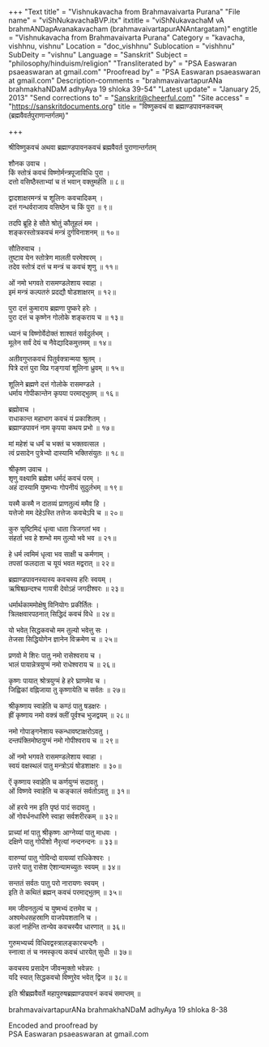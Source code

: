 +++
"Text title" = "Vishnukavacha from Brahmavaivarta Purana"
"File name" = "viShNukavachaBVP.itx"
itxtitle = "viShNukavachaM vA brahmANDapAvanakavacham (brahmavaivartapurANAntargatam)"
engtitle = "Vishnukavacha from Brahmavaivarta Purana"
Category = "kavacha, vishhnu, vishnu"
Location = "doc_vishhnu"
Sublocation = "vishhnu"
SubDeity = "vishnu"
Language = "Sanskrit"
Subject = "philosophy/hinduism/religion"
"Transliterated by" = "PSA Easwaran psaeaswaran at gmail.com"
"Proofread by" = "PSA Easwaran psaeaswaran at gmail.com"
Description-comments = "brahmavaivartapurANa brahmakhaNDaM adhyAya 19 shloka 39-54"
"Latest update" = "January 25, 2013"
"Send corrections to" = "Sanskrit@cheerful.com"
"Site access" = "https://sanskritdocuments.org"
title = "विष्णुकवचं वा ब्रह्माण्डपावनकवचम् (ब्रह्मवैवर्तपुराणान्तर्गतम्)"

+++
  
 श्रीविष्णुकवचं अथवा ब्रह्माण्डपावनकवचं ब्रह्मवैवर्त पुराणान्तर्गतम्   
  
शौनक उवाच ।  
किं स्तोत्रं कवचं विष्णोर्मन्त्रपूजाविधिः पुरा ।  
दत्तो वसिष्ठैस्ताभ्यां च तं भवान् वक्तुमर्हति ॥ ८॥  
  
द्वादशाक्षरमन्त्रं च शूलिनः कवचादिकम् ।  
दत्तं गन्धर्वराजाय वसिष्ठेन च किं पुरा ॥ ९॥  
  
तदपि ब्रूहि हे सौते श्रोतुं कौतूहलं मम ।  
शङ्करस्तोत्रकवचं मन्त्रं दुर्गविनाशनम् ॥ १०॥  
  
सौतिरुवाच ।  
तुष्टाव येन स्तोत्रेण मालती परमेश्वरम् ।  
तदेव स्तोत्रं दत्तं च मन्त्रं च कवचं शृणु ॥ ११॥  
  
ओं नमो भगवते रासमण्डलेशाय स्वाहा ।  
इमं मन्त्रं कल्पतरुं प्रदद्यौ षोडशाक्षरम् ॥ १२॥  
  
पुरा दत्तं कुमाराय ब्रह्मणा पुष्करे हरेः ।  
पुरा दत्तं च कृष्णेन गोलोके शङ्कराय च ॥ १३॥  
  
ध्यानं च विष्णोर्वेदोक्तं शाश्वतं सर्वदुर्लभम् ।  
मूलेन सर्वं देयं च नैवेद्यादिकमुत्तमम् ॥ १४॥  
  
अतीवगुप्तकवचं पितुर्वक्त्रान्मया श्रुतम् ।  
पित्रे दत्तं पुरा विप्र गङ्गायां शूलिना ध्रुवम् ॥ १५॥  
  
शूलिने ब्रह्मणे दत्तं गोलोके रासमण्डले ।  
धर्माय गोपीकान्तेन कृपया परमाद्भुतम् ॥ १६॥  
  
ब्रह्मोवाच ।  
राधाकान्त महाभाग कवचं यं प्रकाशितम् ।  
ब्रह्माण्डपावनं नाम कृपया कथय प्रभो ॥ १७॥  
  
मां महेशं च धर्मं च भक्तं च भक्तवत्सल ।  
त्वं प्रसादेन पुत्रेभ्यो दास्यामि भक्तिसंयुतः ॥ १८॥  
  
श्रीकृष्ण उवाच ।  
शृणु वक्ष्यामि ब्रह्मेश धर्मदं कवचं परम् ।  
अहं दास्यामि युष्मभ्यः गोपनीयं सुदुर्लभम् ॥ १९॥  
  
यस्मै कस्मै न दातव्यं प्राणतुल्यं ममैव हि ।  
यत्तेजो मम देहेऽस्ति तत्तेजः कवचेऽपि च ॥ २०॥  
  
कुरु सृष्टिमिदं धृत्वा धाता त्रिजगतां भव ।  
संहर्ता भव हे शम्भो मम तुल्यो भवे भव ॥ २१॥  
  
हे धर्म त्वमिमं धृत्वा भव साक्षी च कर्मणाम् ।  
तपसां फलदाता च यूयं भवत मद्वरात् ॥ २२॥  
  
ब्रह्माण्डपावनस्यास्य कवचस्य हरिः स्वयम् ।  
ऋषिश्च्छन्दश्च गायत्री देवोऽहं जगदीश्वरः ॥ २३॥  
  
धर्मार्थकाममोक्षेषु विनियोगः प्रकीर्तितः ।  
त्रिलक्षवारपठनात् सिद्धिदं कवचं विधे ॥ २४॥  
  
यो भवेत् सिद्धकवचो मम तुल्यो भवेत्तु सः ।  
तेजसा सिद्धियोगेन ज्ञानेन विक्रमेण च ॥ २५॥  
  
प्रणवो मे शिरः पातु नमो रासेश्वराय च ।  
भालं पायान्नेत्रयुग्मं नमो राधेश्वराय च ॥ २६॥  
  
कृष्णः पायात् श्रोत्रयुग्मं हे हरे घ्राणमेव च ।  
जिह्विकां वह्निजाया तु कृष्णायेति च सर्वतः ॥ २७॥  
  
श्रीकृष्णाय स्वाहेति च कण्ठं पातु षडक्षरः ।  
ह्रीं कृष्णाय नमो वक्त्रं क्लीं पूर्वश्च भुजद्वयम् ॥ २८॥  
  
नमो गोपाङ्गनेशाय स्कन्धावष्टाक्षरोऽवतु ।  
दन्तपंक्तिमोष्ठयुग्मं नमो गोपीश्वराय च ॥ २९॥  
  
ओं नमो भगवते रासमण्डलेशाय स्वाहा ।  
स्वयं वक्षस्थलं पातु मन्त्रोऽयं षोडशाक्षरः ॥ ३०॥  
  
ऐं कृष्णाय स्वाहेति च कर्णयुग्मं सदावतु ।  
ओं विष्णवे स्वाहेति च कङ्कालं सर्वतोऽवतु ॥ ३१॥  
  
ओं हरये नम इति पृष्ठं पादं सदावतु ।  
ओं गोवर्धनधारिणे स्वाहा सर्वशरीरकम् ॥ ३२॥  
  
प्राच्यां मां पातु श्रीकृष्णः आग्नेय्यां पातु माधवः ।  
दक्षिणे पातु गोपीशो नैरृत्यां नन्दनन्दनः ॥ ३३॥  
  
वारुण्यां पातु गोविन्दो वायव्यां राधिकेश्वरः ।  
उत्तरे पातु रासेश ऐशान्यामच्युतः स्वयम् ॥ ३४॥  
  
सन्ततं सर्वतः पातु परो नारायणः स्वयम् ।  
इति ते कथितं ब्रह्मन् कवचं परमाद्भुतम् ॥ ३५॥  
  
मम जीवनतुल्यं च युष्मभ्यं दत्तमेव च ।  
अश्वमेधसहस्राणि वाजपेयशतानि च ।  
कलां नार्हन्ति तान्येव कवचस्यैव धारणात् ॥ ३६॥  
  
गुरुमभ्यर्च्य विधिवद्वस्त्रालङ्कारचन्दनैः ।  
स्नात्वा तं च नमस्कृत्य कवचं धारयेत् सुधीः ॥ ३७॥  
  
कवचस्य प्रसादेन जीवन्मुक्तो भवेन्नरः ।  
यदि स्यात् सिद्धकवचो विष्णुरेव भवेत् द्विज ॥ ३८॥  
  
इति श्रीब्रह्मवैवर्ते महापुरुषब्रह्माण्डपावनं कवचं समाप्तम् ॥  
  
  
brahmavaivartapurANa brahmakhaNDaM adhyAya 19 shloka 8-38  
  
Encoded and proofread by  
PSA Easwaran psaeaswaran at gmail.com  
  
